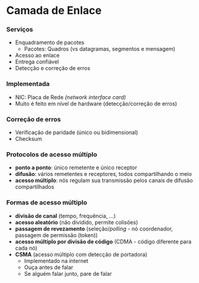 # Camada de Enlace

### Serviços
- Enquadramento de pacotes
  - Pacotes: Quadros (vs datagramas, segmentos e mensagem)
- Acesso ao enlace
- Entrega confiável
- Detecção e correção de erros

### Implementada
- NIC: Placa de Rede *(network interface card)*
- Muito é feito em nível de hardware (detecção/correção de erros)

### Correção de erros
- Verificação de paridade (único ou bidimensional)
- Checksum

### Protocolos de acesso múltiplo
- **ponto a ponto**: único remetente e único receptor
- **difusão**: vários remetentes e receptores, todos compartilhando o meio
- **acesso múltiplo**: nós regulam sua transmissão pelos canais de difusão compartilhados

### Formas de acesso múltiplo
- **divisão de canal** (tempo, frequência, ...)
- **acesso aleatório** (não dividido, permite colisões)
- **passagem de revezamento** (seleção/*polling* - nó coordenador, passagem de permissão (token))
- **acesso múltiplo por divisão de código** (CDMA - código diferente para cada nó)
- **CSMA** (acesso múltiplo com detecção de portadora)
  - Implementado na internet
  - Ouça antes de falar
  - Se alguém falar junto, pare de falar
